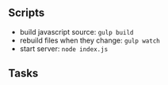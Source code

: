 ## Scripts

* build javascript source: `gulp build`
* rebuild files when they change: `gulp watch`
* start server: `node index.js`

## Tasks
